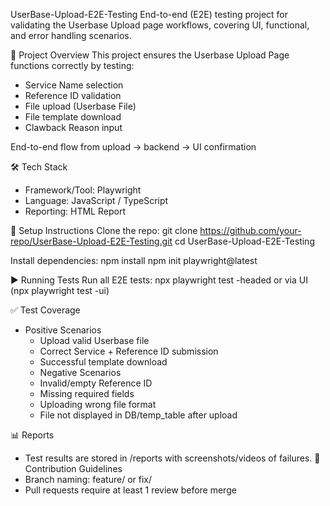 UserBase-Upload-E2E-Testing
End-to-end (E2E) testing project for validating the Userbase Upload page workflows, covering UI, functional, and error handling scenarios.

📌 Project Overview
This project ensures the Userbase Upload Page functions correctly by testing:

- Service Name selection
- Reference ID validation
- File upload (Userbase File)
- File template download
- Clawback Reason input

End-to-end flow from upload → backend → UI confirmation

🛠️ Tech Stack
- Framework/Tool: Playwright
- Language: JavaScript / TypeScript
- Reporting: HTML Report

🚀 Setup Instructions
Clone the repo:
git clone https://github.com/your-repo/UserBase-Upload-E2E-Testing.git
cd UserBase-Upload-E2E-Testing

Install dependencies:
npm install
npm init playwright@latest

▶️ Running Tests
Run all E2E tests: npx playwright test -headed or via UI (npx playwright test -ui)

✅ Test Coverage

- Positive Scenarios
  - Upload valid Userbase file
  - Correct Service + Reference ID submission
  - Successful template download
  - Negative Scenarios
  - Invalid/empty Reference ID
  - Missing required fields
  - Uploading wrong file format
  - File not displayed in DB/temp_table after upload

📊 Reports
  - Test results are stored in /reports with screenshots/videos of failures.
📄 Contribution Guidelines
  - Branch naming: feature/<name> or fix/<name>
  - Pull requests require at least 1 review before merge


